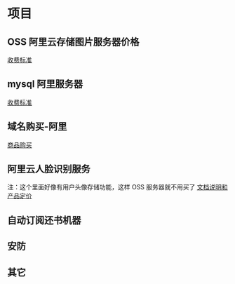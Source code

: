 # 项目

## OSS 阿里云存储图片服务器价格
[收费标准](https://www.aliyun.com/price/product?spm=5176.10695662.1112155.3.188e5ad3rve0lK#/oss/detail)
## mysql 阿里服务器
[收费标准](https://www.aliyun.com/product/rds/mysql?spm=5176.8064714.h2v3icoap.85.7cf65fb0q6NIW6)
## 域名购买-阿里
[商品购买](https://wanwang.aliyun.com/domain/searchresult/#/?keyword=xxxx&suffix=com)
## 阿里云人脸识别服务
注：这个里面好像有用户头像存储功能，这样 OSS 服务器就不用买了
[文档说明和产品定价](https://help.aliyun.com/document_detail/53378.html?spm=a2c4g.11186623.6.542.693a34fdjID6Oe)
## 自动订阅还书机器

## 安防

## 其它